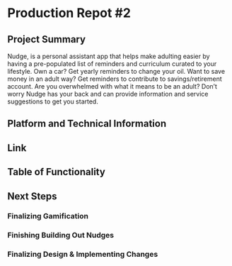 # Production Repot #2
## Project Summary
Nudge, is a personal assistant app that helps make adulting easier by having a pre-populated 
list of reminders and curriculum curated to your lifestyle. Own a car? Get yearly reminders 
to change your oil. Want to save money in an adult way? Get reminders to contribute to 
savings/retirement account. Are you overwhelmed with what it means to be an adult? Don’t worry 
Nudge has your back and can provide information and service suggestions to get you started.

## Platform and Technical Information

## Link

## Table of Functionality

## Next Steps
### Finalizing Gamification

### Finishing Building Out Nudges

### Finalizing Design & Implementing Changes
